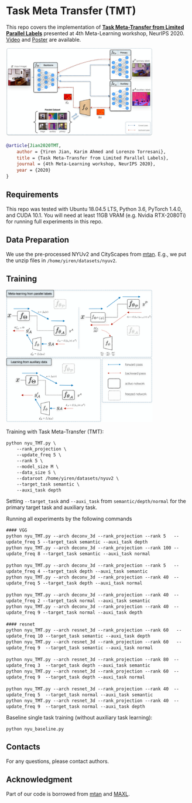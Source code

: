 # Task Meta Transfer (TMT)
This repo covers the implementation of **[Task Meta-Transfer from Limited Parallel Labels](https://meta-learn.github.io/2020/papers/15_paper.pdf)** presented at 4th Meta-Learning workshop, NeurIPS 2020. [Video](https://slideslive.com/38941946/task-metatransfer-from-limited-parallel-labels) and [Poster](https://meta-learn.github.io/2020/papers/15_poster.png) are available.

<img src="figures/overview.png" width="400">

```bibtex
@article{Jian2020TMT,
    author = {Yiren Jian, Karim Ahmed and Lorenzo Torresani},
    title = {Task Meta-Transfer from Limited Parallel Labels},
    journal = {4th Meta-Learning workshop, NeurIPS 2020},
    year = {2020}
}
```

## Requirements
This repo was tested with Ubuntu 18.04.5 LTS, Python 3.6, PyTorch 1.4.0, and CUDA 10.1. You will need at least 11GB VRAM (e.g. Nvidia RTX-2080Ti) for running full experiments in this repo.

## Data Preparation
We use the pre-processed NYUv2 and CityScapes from [mtan](https://github.com/lorenmt/mtan). E.g., we put the unzip files in `/home/yiren/datasets/nyuv2`.

## Training
<img src="figures/method.png" width="400">

Training with Task Meta-Transfer (TMT):
```
python nyu_TMT.py \
    --rank_projection \
    --update_freq 5 \
    --rank 5 \
    --model_size M \
    --data_size S \
    --dataroot /home/yiren/datasets/nyuv2 \
    --target_task semantic \
    --auxi_task depth
```
Setting `--target_task` and `--auxi_task` from `semantic/depth/normal` for the primary target task and auxiliary task.

Running all experiments by the following commands
```
#### VGG
python nyu_TMT.py --arch deconv_3d --rank_projection --rank 5   --update_freq 5 --target_task semantic --auxi_task depth
python nyu_TMT.py --arch deconv_3d --rank_projection --rank 100 --update_freq 8 --target_task semantic --auxi_task normal

python nyu_TMT.py --arch deconv_3d --rank_projection --rank 5   --update_freq 4 --target_task depth --auxi_task semantic
python nyu_TMT.py --arch deconv_3d --rank_projection --rank 40  --update_freq 5 --target_task depth --auxi_task normal

python nyu_TMT.py --arch deconv_3d --rank_projection --rank 40  --update_freq 2 --target_task normal --auxi_task semantic
python nyu_TMT.py --arch deconv_3d --rank_projection --rank 40  --update_freq 9 --target_task normal --auxi_task depth

#### resnet
python nyu_TMT.py --arch resnet_3d --rank_projection --rank 60   --update_freq 10 --target_task semantic --auxi_task depth
python nyu_TMT.py --arch resnet_3d --rank_projection --rank 60   --update_freq 9  --target_task semantic --auxi_task normal

python nyu_TMT.py --arch resnet_3d --rank_projection --rank 80  --update_freq 3  --target_task depth --auxi_task semantic
python nyu_TMT.py --arch resnet_3d --rank_projection --rank 60  --update_freq 9  --target_task depth --auxi_task normal

python nyu_TMT.py --arch resnet_3d --rank_projection --rank 40  --update_freq 5  --target_task normal --auxi_task semantic
python nyu_TMT.py --arch resnet_3d --rank_projection --rank 40  --update_freq 9  --target_task normal --auxi_task depth
```

Baseline single task training (without auxiliary task learning):
```
python nyu_baseline.py
```

## Contacts
For any questions, please contact authors.

## Acknowledgment
Part of our code is borrowed from [mtan](https://github.com/lorenmt/mtan) and [MAXL](https://github.com/lorenmt/maxl).
